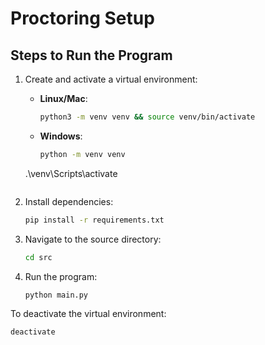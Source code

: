 # Proctoring Setup

## Steps to Run the Program

1. Create and activate a virtual environment:
   - **Linux/Mac**:
     ```bash
     python3 -m venv venv && source venv/bin/activate
     ```
   - **Windows**:
     ```bash
     python -m venv venv 
    .\venv\Scripts\activate
     ```

2. Install dependencies:
   ```bash
   pip install -r requirements.txt
   ```

3. Navigate to the source directory:
   ```bash
   cd src
   ```

4. Run the program:
   ```bash
   python main.py
   ```

To deactivate the virtual environment:
```bash
deactivate
```
